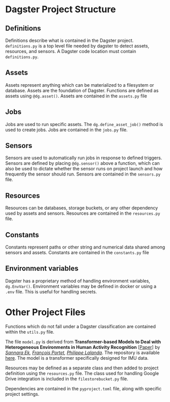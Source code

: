 # Dagster Project Structure
## Definitions
Definitions describe what is contained in the Dagster project. `definitions.py` is a top level file needed by dagster to detect assets, resources, and sensors. A Dagster code location must contain `definitions.py`.
## Assets
Assets represent anything which can be materialized to a filesystem or database. Assets are the foundation of Dagster. Functions are defined as assets using `@dg.asset()`. Assets are contained in the `assets.py` file
## Jobs
Jobs are used to run specific assets. The `dg.define_asset_job()` method is used to create jobs. Jobs are contained in the `jobs.py` file.
## Sensors
Sensors are used to automatically run jobs in response to defined triggers. Sensors are defined by placing `@dg.sensor()` above a function, which can also be used to dictate whether the sensor runs on project launch and how frequently the sensor should run. Sensors are contained in the `sensors.py` file.
## Resources
Resources can be databases, storage buckets, or any other dependency used by assets and sensors. Resources are contained in the `resources.py` file.
## Constants
Constants represent paths or other string and numerical data shared among sensors and assets. Constants are contained in the `constants.py` file

## Environment variables
Dagster has a proprietary method of handling environment variables, `dg.EnvVar()`. Environment variables may be defined in docker or using a `.env` file. This is useful for handling secrets.

# Other Project Files
Functions which do not fall under a Dagster classification are contained within the `utils.py` file.

The file `model.py` is derived from **Transformer-based Models to Deal with Heterogeneous Environments in Human Activity Recognition** [[Paper](https://link.springer.com/article/10.1007/s00779-023-01776-3)] by *[Sannara Ek](https://sannaraek.github.io/), [François Portet](https://lig-membres.imag.fr/portet/home.php), [Philippe Lalanda](https://lig-membres.imag.fr/lalanda/)*. The repository is available [here](https://github.com/getalp/Lightweight-Transformer-Models-For-HAR-on-Mobile-Devices). The model is a transformer specifically designed for IMU data. 

Resources may be defined as a separate class and then added to project definition using the `resources.py` file. The class used for handling Google Drive integration is included in the `filestorebucket.py` file.

Dependencies are contained in the `pyproject.toml` file, along with specific project settings.

